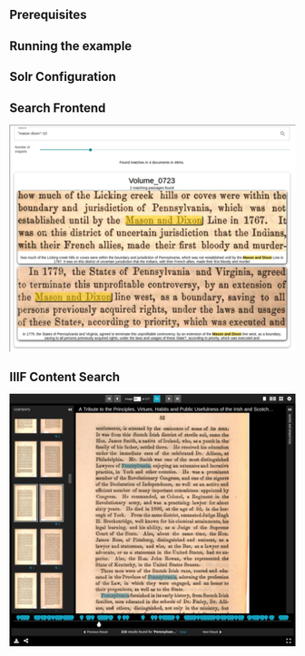 ## Prerequisites

## Running the example

## Solr Configuration

## Search Frontend

![Search Frontend](img/example_search.png)

## IIIF Content Search

![IIIF Viewer with Content Search](img/example_iiifsearch.png)
